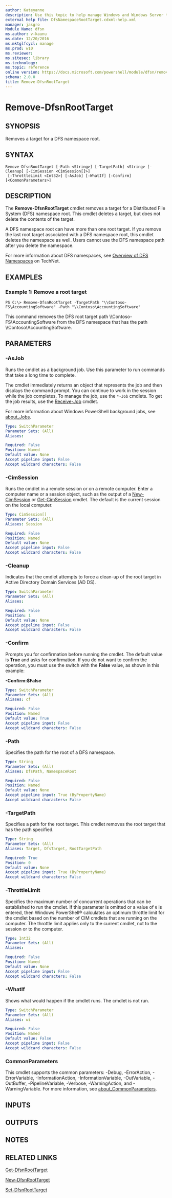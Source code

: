 ```yaml
---
author: Kateyanne
description: Use this topic to help manage Windows and Windows Server technologies with Windows PowerShell.
external help file: DfsNamespaceRootTarget.cdxml-help.xml
manager: jasgro
Module Name: dfsn
ms.author: v-kaunu
ms.date: 12/20/2016
ms.mktglfcycl: manage
ms.prod: w10
ms.reviewer: 
ms.sitesec: library
ms.technology: 
ms.topic: reference
online version: https://docs.microsoft.com/powershell/module/dfsn/remove-dfsnroottarget?view=windowsserver2022-ps&wt.mc_id=ps-gethelp
schema: 2.0.0
title: Remove-DfsnRootTarget
---
```


# Remove-DfsnRootTarget

## SYNOPSIS
Removes a target for a DFS namespace root.

## SYNTAX

```
Remove-DfsnRootTarget [-Path <String>] [-TargetPath] <String> [-Cleanup] [-CimSession <CimSession[]>]
 [-ThrottleLimit <Int32>] [-AsJob] [-WhatIf] [-Confirm] [<CommonParameters>]
```

## DESCRIPTION
The **Remove-DfsnRootTarget** cmdlet removes a target for a Distributed File System (DFS) namespace root.
This cmdlet deletes a target, but does not delete the contents of the target.

A DFS namespace root can have more than one root target.
If you remove the last root target associated with a DFS namespace root, this cmdlet deletes the namespace as well.
Users cannot use the DFS namespace path after you delete the namespace.

For more information about DFS namespaces, see [Overview of DFS Namespaces](https://technet.microsoft.com/library/cc730736) on TechNet.

## EXAMPLES

### Example 1: Remove a root target
```
PS C:\> Remove-DfsnRootTarget -TargetPath "\\Contoso-FS\AccountingSoftware" -Path "\\Contoso\AccountingSoftware"
```

This command removes the DFS root target path \\\\Contoso-FS\AccountingSoftware from the DFS namespace that has the path \\\\Contoso\AccountingSoftware.

## PARAMETERS

### -AsJob
Runs the cmdlet as a background job. Use this parameter to run commands that take a long time to complete. 

The cmdlet immediately returns an object that represents the job and then displays the command prompt. 
You can continue to work in the session while the job completes. 
To manage the job, use the `*-Job` cmdlets. 
To get the job results, use the [Receive-Job](https://go.microsoft.com/fwlink/?LinkID=113372) cmdlet. 

For more information about Windows PowerShell background jobs, see [about_Jobs](https://go.microsoft.com/fwlink/?LinkID=113251).

```yaml
Type: SwitchParameter
Parameter Sets: (All)
Aliases: 

Required: False
Position: Named
Default value: None
Accept pipeline input: False
Accept wildcard characters: False
```

### -CimSession
Runs the cmdlet in a remote session or on a remote computer.
Enter a computer name or a session object, such as the output of a [New-CimSession](https://go.microsoft.com/fwlink/p/?LinkId=227967) or [Get-CimSession](https://go.microsoft.com/fwlink/p/?LinkId=227966) cmdlet.
The default is the current session on the local computer.

```yaml
Type: CimSession[]
Parameter Sets: (All)
Aliases: Session

Required: False
Position: Named
Default value: None
Accept pipeline input: False
Accept wildcard characters: False
```

### -Cleanup
Indicates that the cmdlet attempts to force a clean-up of the root target in Active Directory Domain Services (AD DS).

```yaml
Type: SwitchParameter
Parameter Sets: (All)
Aliases: 

Required: False
Position: 1
Default value: None
Accept pipeline input: False
Accept wildcard characters: False
```

### -Confirm
Prompts you for confirmation before running the cmdlet.  The default value is **True** and asks for confirmation. If you do not want to confirm the operation, you must use the switch with the **False** value, as shown in this example:

**-Confirm:$False**

```yaml
Type: SwitchParameter
Parameter Sets: (All)
Aliases: cf

Required: False
Position: Named
Default value: True 
Accept pipeline input: False
Accept wildcard characters: False
```

### -Path
Specifies the path for the root of a DFS namespace.

```yaml
Type: String
Parameter Sets: (All)
Aliases: DfsPath, NamespaceRoot

Required: False
Position: Named
Default value: None
Accept pipeline input: True (ByPropertyName)
Accept wildcard characters: False
```

### -TargetPath
Specifies a path for the root target.
This cmdlet removes the root target that has the path specified.

```yaml
Type: String
Parameter Sets: (All)
Aliases: Target, DfsTarget, RootTargetPath

Required: True
Position: 0
Default value: None
Accept pipeline input: True (ByPropertyName)
Accept wildcard characters: False
```

### -ThrottleLimit
Specifies the maximum number of concurrent operations that can be established to run the cmdlet.
If this parameter is omitted or a value of `0` is entered, then Windows PowerShell® calculates an optimum throttle limit for the cmdlet based on the number of CIM cmdlets that are running on the computer.
The throttle limit applies only to the current cmdlet, not to the session or to the computer.

```yaml
Type: Int32
Parameter Sets: (All)
Aliases: 

Required: False
Position: Named
Default value: None
Accept pipeline input: False
Accept wildcard characters: False
```

### -WhatIf
Shows what would happen if the cmdlet runs.
The cmdlet is not run.

```yaml
Type: SwitchParameter
Parameter Sets: (All)
Aliases: wi

Required: False
Position: Named
Default value: False
Accept pipeline input: False
Accept wildcard characters: False
```

### CommonParameters
This cmdlet supports the common parameters: -Debug, -ErrorAction, -ErrorVariable, -InformationAction, -InformationVariable, -OutVariable, -OutBuffer, -PipelineVariable, -Verbose, -WarningAction, and -WarningVariable. For more information, see [about_CommonParameters](https://go.microsoft.com/fwlink/?LinkID=113216).

## INPUTS

## OUTPUTS

## NOTES

## RELATED LINKS

[Get-DfsnRootTarget](./Get-DfsnRootTarget.md)

[New-DfsnRootTarget](./New-DfsnRootTarget.md)

[Set-DfsnRootTarget](./Set-DfsnRootTarget.md)

